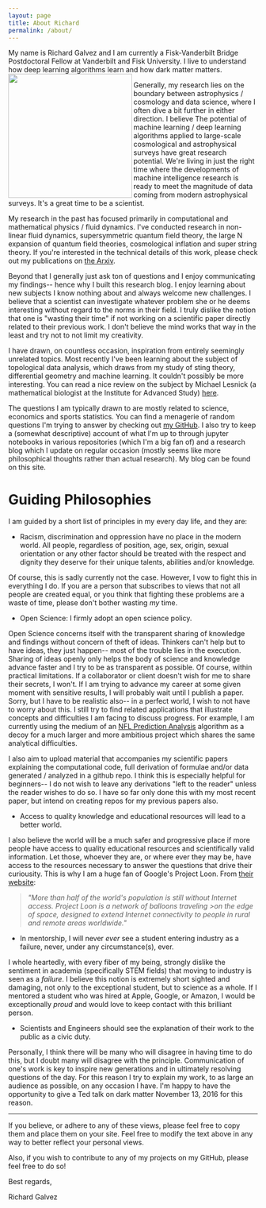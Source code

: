 ```yaml
---
layout: page
title: About Richard
permalink: /about/
---
```


My name is Richard Galvez and I am currently a Fisk-Vanderbilt Bridge 
Postdoctoral Fellow at Vanderbilt and Fisk University. I live to understand how deep learning algorithms learn and how dark matter matters. <img align="left" src="https://raw.githubusercontent.com/richardagalvez/richardagalvez.github.io/master/meeeee.jpg" style="width: 250px;"/> 

Generally, my research lies on the boundary between astrophysics / cosmology and data science, where I 
often dive a bit further in either direction. I believe The potential of machine learning / deep learning algorithms applied to large-scale cosmological and astrophysical surveys have great research potential. 
We're living in just the right time where the developments of machine intelligence research 
is ready to meet the magnitude of data coming from modern astrophysical surveys. It's a great time to be a scientist.

My research in the past has focused primarily in computational and mathematical physics / fluid dynamics. 
I've conducted research in non-linear fluid dynamics, supersymmetric quantum field theory, the 
large N expansion of quantum field theories, cosmological inflation and super string theory. 
If you're interested in the technical details of this work, please check out my publications on 
[the Arxiv](http://inspirehep.net/search?ln=en&p=find+a+galvez%2C+richard&of=hb&action_search=Search&sf=earliestdate&so=d).

Beyond that I generally just ask ton of questions and I enjoy communicating my findings-- hence why I built
this research blog. I enjoy learning about new subjects I know nothing about and always welcome new 
challenges. I believe that a scientist can investigate whatever problem
she or he deems interesting without regard to the norms in their field. I truly dislike the notion that one 
is "wasting their time" if not working on a scientific paper directly related to their previous work. 
I don't believe the mind works that way in the least and try not to not limit my creativity.

I have drawn, on countless occasion, inspiration from entirely seemingly unrelated topics. Most recently
I've been learning about the subject of topological data analysis, which draws from my study of sting theory, differential
geometry and machine learning. It couldn't possibly be more interesting. You can read a nice review on the subject by 
Michael Lesnick (a mathematical biologist at the Institute for Advanced Study) [here](https://www.ias.edu/ideas/2013/lesnick-topological-data-analysis).

The questions I am typically drawn to are mostly related to science, economics and sports statistics. You can find a 
menagerie of random questions I'm trying to answer by checking out [my GitHub](http://www.github.com/richardagalvez). 
I also try to keep a (somewhat descriptive) account of what I'm up to through jupyter notebooks in various repositories
(which I'm a big fan of) and a research blog which I update on regular occasion (mostly seems like more philosophical
thoughts rather than actual research). My blog can be found on this site.

# Guiding Philosophies

I am guided by a short list of principles in my every day life, and they are:

- Racism, discrimination and oppression have no place in the modern world. All people, regardless of position, age, sex, origin, sexual orientation or any other factor should be treated with the respect and dignity they deserve for their unique talents, abilities and/or knowledge.

Of course, this is sadly currently not the case. However, I vow to fight this in everything I do. If you are a person that 
subscribes to views that not all people are created equal, or you think that fighting these problems are a waste of time, please don't bother wasting *my* time.

- Open Science: I firmly adopt an open science policy.

Open Science concerns itself with the transparent sharing of knowledge and findings without concern
of theft of ideas. Thinkers can't help but to have ideas, they just happen-- most of the trouble lies in 
the execution. Sharing of ideas openly only helps the body of science and knowledge advance faster and I try to be 
as transparent as possible. Of course, within practical limitations. If a collaborator or client doesn't wish for me to share their secrets, I won't. If I am trying to advance my career at some given moment with sensitive results, I will probably
wait until I publish a paper. Sorry, but I have to be realistic also-- in a perfect world, I wish to not have to worry about
this. I still try to find related applications that illustrate concepts and difficulties I am facing to discuss progress. For example, I am currently using the medium of an [NFL Prediction Analysis](http://www.github.com/richardagalvez/nflanalysis)
algorithm as a decoy for a much larger and more ambitious project which shares the same analytical difficulties. 

I also aim to upload material that accompanies my scientific papers explaining 
the computational code, full derivation of formulae and/or data generated / analyzed in a github repo. I think this 
is especially helpful for beginners-- I do not wish to leave any derivations "left to the reader" unless the reader wishes to
do so. I have so far only done this with my most recent paper, but intend on creating repos for my previous papers also.

- Access to quality knowledge and educational resources will lead to a better world.

I also believe the world will be a much safer and progressive place if more people have access to quality
educational resources and scientifically valid information. Let those, whoever they are, or where ever they may be, have access to the resources necessary to answer the questions that drive their curiousity. This is why I am a huge fan of
Google's Project Loon. From [their website](https://www.solveforx.com/loon/):

>*"More than half of the world's population is still without Internet access. Project Loon is a network of balloons traveling >on the edge of space, designed to extend Internet connectivity to people in rural and remote areas worldwide."*

- In mentorship, I will never *ever* see a student entering industry as a failure, never, under any circumstance(s), ever.

I whole heartedly, with every fiber of my being, strongly dislike the sentiment in academia (specifically STEM fields) 
that moving to industry is seen as a *failure*. I believe this notion is extremely short sighted and damaging, not only to the exceptional student, but to science as a whole. If I mentored a student who was hired at Apple, Google, or Amazon, I would be
exceptionally *proud* and would love to keep contact with this brilliant person.

- Scientists and Engineers should see the explanation of their work to the public as a civic duty. 

Personally, I think there will be many who will disagree in having time to do this, but I doubt many will disagree with the
principle. Communication of one's work is key to inspire new generations and in ultimately resolving questions of the day.
For this reason I try to explain my work, to as large an audience as possible, on any occasion I have. I'm happy to have the
opportunity to give a Ted talk on dark matter November 13, 2016 for this reason.

-------

If you believe, or adhere to any of these views, please feel free to copy them and place them on your site. Feel free to modify the text above in any way to better reflect your personal views.

Also, if you wish to contribute to any of my projects on my GitHub, please feel free to do so!

Best regards,

Richard Galvez
